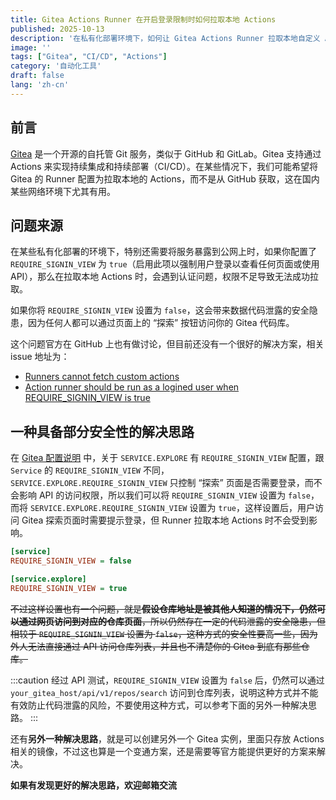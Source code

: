 ```yaml
---
title: Gitea Actions Runner 在开启登录限制时如何拉取本地 Actions
published: 2025-10-13
description: '在私有化部署环境下，如何让 Gitea Actions Runner 拉取本地自定义 Actions，兼顾部分安全性与可用性'
image: ''
tags: ["Gitea", "CI/CD", "Actions"]
category: '自动化工具'
draft: false
lang: 'zh-cn'
---
```


## 前言

[Gitea](https://docs.gitea.com/zh-cn/) 是一个开源的自托管 Git 服务，类似于 GitHub 和 GitLab。Gitea 支持通过 Actions 来实现持续集成和持续部署（CI/CD）。在某些情况下，我们可能希望将 Gitea 的 Runner 配置为拉取本地的 Actions，而不是从 GitHub 获取，这在国内某些网络环境下尤其有用。

## 问题来源

在某些私有化部署的环境下，特别还需要将服务暴露到公网上时，如果你配置了 `REQUIRE_SIGNIN_VIEW` 为 `true`（启用此项以强制用户登录以查看任何页面或使用 API），那么在拉取本地 Actions 时，会遇到认证问题，权限不足导致无法成功拉取。

如果你将 `REQUIRE_SIGNIN_VIEW` 设置为 `false`，这会带来数据代码泄露的安全隐患，因为任何人都可以通过页面上的 “探索” 按钮访问你的 Gitea 代码库。

这个问题官方在 GitHub 上也有做讨论，但目前还没有一个很好的解决方案，相关 issue 地址为：
- [Runners cannot fetch custom actions](https://github.com/go-gitea/gitea/issues/27933)
- [Action runner should be run as a logined user when REQUIRE_SIGNIN_VIEW is true](https://github.com/go-gitea/gitea/issues/28813)


## 一种具备部分安全性的解决思路

在 [Gitea 配置说明](https://docs.gitea.com/zh-cn/administration/config-cheat-sheet#service---explore-serviceexplore) 中，关于 `SERVICE.EXPLORE` 有 `REQUIRE_SIGNIN_VIEW` 配置，跟 `Service` 的 `REQUIRE_SIGNIN_VIEW` 不同，`SERVICE.EXPLORE.REQUIRE_SIGNIN_VIEW` 只控制 “探索” 页面是否需要登录，而不会影响 API 的访问权限，所以我们可以将 `REQUIRE_SIGNIN_VIEW` 设置为 `false`，而将 `SERVICE.EXPLORE.REQUIRE_SIGNIN_VIEW` 设置为 `true`，这样设置后，用户访问 Gitea 探索页面时需要提示登录，但 Runner 拉取本地 Actions 时不会受到影响。

```ini
[service]
REQUIRE_SIGNIN_VIEW = false

[service.explore]
REQUIRE_SIGNIN_VIEW = true
```

~~不过这样设置也有一个问题，就是**假设仓库地址是被其他人知道的情况下，仍然可以通过网页访问到对应的仓库页面**，所以仍然存在一定的代码泄露的安全隐患，但相较于 `REQUIRE_SIGNIN_VIEW` 设置为 `false`，这种方式的安全性要高一些，因为外人无法直接通过 API 访问仓库列表，并且也不清楚你的 Gitea 到底有那些仓库。~~

:::caution
经过 API 测试，`REQUIRE_SIGNIN_VIEW` 设置为 `false` 后，仍然可以通过 `your_gitea_host/api/v1/repos/search` 访问到仓库列表，说明这种方式并不能有效防止代码泄露的风险，不要使用这种方式，可以参考下面的另外一种解决思路。
:::

还有**另外一种解决思路**，就是可以创建另外一个 Gitea 实例，里面只存放 Actions 相关的镜像，不过这也算是一个变通方案，还是需要等官方能提供更好的方案来解决。

**如果有发现更好的解决思路，欢迎邮箱交流**